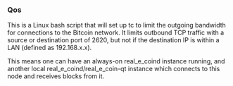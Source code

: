 ### Qos ###

This is a Linux bash script that will set up tc to limit the outgoing bandwidth for connections to the Bitcoin network. It limits outbound TCP traffic with a source or destination port of 2620, but not if the destination IP is within a LAN (defined as 192.168.x.x).

This means one can have an always-on real_e_coind instance running, and another local real_e_coind/real_e_coin-qt instance which connects to this node and receives blocks from it.
